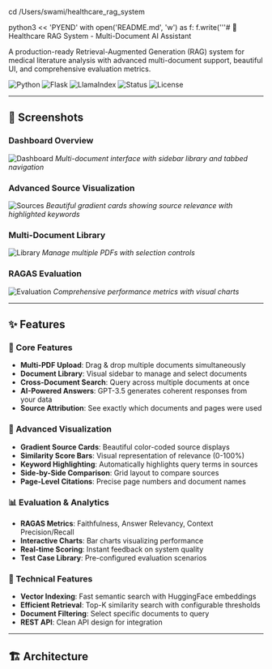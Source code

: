cd /Users/swami/healthcare_rag_system

python3 << 'PYEND'
with open('README.md', 'w') as f:
    f.write('''# 🏥 Healthcare RAG System - Multi-Document AI Assistant

A production-ready Retrieval-Augmented Generation (RAG) system for medical literature analysis with advanced multi-document support, beautiful UI, and comprehensive evaluation metrics.

![Python](https://img.shields.io/badge/Python-3.9+-blue.svg)
![Flask](https://img.shields.io/badge/Flask-3.0-green.svg)
![LlamaIndex](https://img.shields.io/badge/LlamaIndex-0.10-orange.svg)
![Status](https://img.shields.io/badge/Status-Production-success)
![License](https://img.shields.io/badge/License-MIT-blue)

---

## 📸 Screenshots

### Dashboard Overview
![Dashboard](docs/screenshots/dashboard.png)
*Multi-document interface with sidebar library and tabbed navigation*

### Advanced Source Visualization
![Sources](docs/screenshots/sources.png)
*Beautiful gradient cards showing source relevance with highlighted keywords*

### Multi-Document Library
![Library](docs/screenshots/library.png)
*Manage multiple PDFs with selection controls*

### RAGAS Evaluation
![Evaluation](docs/screenshots/evaluation.png)
*Comprehensive performance metrics with visual charts*

---

## ✨ Features

### 🎯 Core Features
- **Multi-PDF Upload**: Drag & drop multiple documents simultaneously
- **Document Library**: Visual sidebar to manage and select documents
- **Cross-Document Search**: Query across multiple documents at once
- **AI-Powered Answers**: GPT-3.5 generates coherent responses from your data
- **Source Attribution**: See exactly which documents and pages were used

### 🎨 Advanced Visualization
- **Gradient Source Cards**: Beautiful color-coded source displays
- **Similarity Score Bars**: Visual representation of relevance (0-100%)
- **Keyword Highlighting**: Automatically highlights query terms in sources
- **Side-by-Side Comparison**: Grid layout to compare sources
- **Page-Level Citations**: Precise page numbers and document names

### 📊 Evaluation & Analytics
- **RAGAS Metrics**: Faithfulness, Answer Relevancy, Context Precision/Recall
- **Interactive Charts**: Bar charts visualizing performance
- **Real-time Scoring**: Instant feedback on system quality
- **Test Case Library**: Pre-configured evaluation scenarios

### 🔧 Technical Features
- **Vector Indexing**: Fast semantic search with HuggingFace embeddings
- **Efficient Retrieval**: Top-K similarity search with configurable thresholds
- **Document Filtering**: Select specific documents to query
- **REST API**: Clean API design for integration

---

## 🏗️ Architecture
